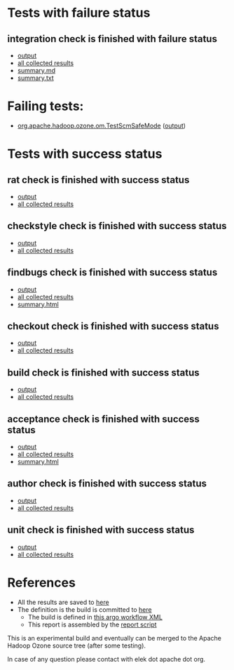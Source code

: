 # Tests with failure status

## integration check is finished with failure status

   * [output](https://raw.githubusercontent.com/elek/ozone-ci-03/master/pr/pr-hdds-2378-tj98h/integration/output.log)
   * [all collected results](https://github.com/elek/ozone-ci-03/tree/master/pr/pr-hdds-2378-tj98h/integration)
   * [summary.md](https://github.com/elek/ozone-ci-03/tree/master/pr/pr-hdds-2378-tj98h/integration/summary.md)
   * [summary.txt](https://github.com/elek/ozone-ci-03/tree/master/pr/pr-hdds-2378-tj98h/integration/summary.txt)

# Failing tests: 

 * [org.apache.hadoop.ozone.om.TestScmSafeMode](hadoop-ozone/integration-test/org.apache.hadoop.ozone.om.TestScmSafeMode.txt) ([output](hadoop-ozone/integration-test/org.apache.hadoop.ozone.om.TestScmSafeMode-output.txt))


# Tests with success status

## rat check is finished with success status

   * [output](https://raw.githubusercontent.com/elek/ozone-ci-03/master/pr/pr-hdds-2378-tj98h/rat/output.log)
   * [all collected results](https://github.com/elek/ozone-ci-03/tree/master/pr/pr-hdds-2378-tj98h/rat)


## checkstyle check is finished with success status

   * [output](https://raw.githubusercontent.com/elek/ozone-ci-03/master/pr/pr-hdds-2378-tj98h/checkstyle/output.log)
   * [all collected results](https://github.com/elek/ozone-ci-03/tree/master/pr/pr-hdds-2378-tj98h/checkstyle)


## findbugs check is finished with success status

   * [output](https://raw.githubusercontent.com/elek/ozone-ci-03/master/pr/pr-hdds-2378-tj98h/findbugs/output.log)
   * [all collected results](https://github.com/elek/ozone-ci-03/tree/master/pr/pr-hdds-2378-tj98h/findbugs)
   * [summary.html](https://elek.github.io/ozone-ci-03/pr/pr-hdds-2378-tj98h/findbugs/summary.html)


## checkout check is finished with success status

   * [output](https://raw.githubusercontent.com/elek/ozone-ci-03/master/pr/pr-hdds-2378-tj98h/checkout/output.log)
   * [all collected results](https://github.com/elek/ozone-ci-03/tree/master/pr/pr-hdds-2378-tj98h/checkout)


## build check is finished with success status

   * [output](https://raw.githubusercontent.com/elek/ozone-ci-03/master/pr/pr-hdds-2378-tj98h/build/output.log)
   * [all collected results](https://github.com/elek/ozone-ci-03/tree/master/pr/pr-hdds-2378-tj98h/build)


## acceptance check is finished with success status

   * [output](https://raw.githubusercontent.com/elek/ozone-ci-03/master/pr/pr-hdds-2378-tj98h/acceptance/output.log)
   * [all collected results](https://github.com/elek/ozone-ci-03/tree/master/pr/pr-hdds-2378-tj98h/acceptance)
   * [summary.html](https://elek.github.io/ozone-ci-03/pr/pr-hdds-2378-tj98h/acceptance/summary.html)


## author check is finished with success status

   * [output](https://raw.githubusercontent.com/elek/ozone-ci-03/master/pr/pr-hdds-2378-tj98h/author/output.log)
   * [all collected results](https://github.com/elek/ozone-ci-03/tree/master/pr/pr-hdds-2378-tj98h/author)


## unit check is finished with success status

   * [output](https://raw.githubusercontent.com/elek/ozone-ci-03/master/pr/pr-hdds-2378-tj98h/unit/output.log)
   * [all collected results](https://github.com/elek/ozone-ci-03/tree/master/pr/pr-hdds-2378-tj98h/unit)




# References

 * All the results are saved to [here](https://github.com/elek/ozone-ci-03/tree/master/pr/pr-hdds-2378-tj98h/)
 * The definition is the build is committed to [here](https://github.com/elek/argo-ozone)
    * The build is defined in [this argo workflow XML](https://github.com/elek/argo-ozone/blob/master/ozone-build.yaml)
    * This report is assembled by the [report script](https://github.com/elek/argo-ozone/blob/master/scripts/report.sh)

This is an experimental build and eventually can be merged to the Apache Hadoop Ozone source tree (after some testing).

In case of any question please contact with elek dot apache dot org.
